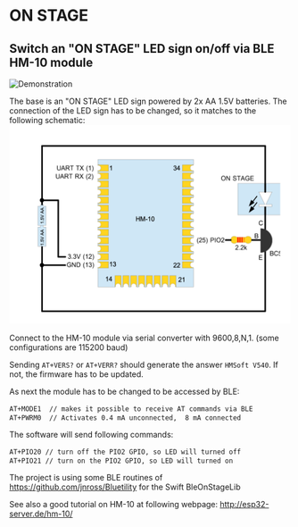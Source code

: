 # ON STAGE
## Switch an "ON STAGE" LED sign on/off via BLE HM-10 module
 
 ![Demonstration](https://github.com/schreinerman/onstage/raw/master/video/demonstration.gif)
 

The base is an "ON STAGE" LED sign powered by 2x AA 1.5V batteries. The connection of the LED sign has to be changed, so it matches to the following schematic:
![Schematic](https://github.com/schreinerman/onstage/raw/master/schematic/schematic.png)

Connect to the HM-10 module via serial converter with 9600,8,N,1. (some configurations are 115200 baud)

Sending `AT+VERS?` or `AT+VERR?` should generate the answer `HMSoft V540`. If not, the firmware has to be updated.

As next the module has to be changed to be accessed by BLE:
```
AT+MODE1  // makes it possible to receive AT commands via BLE
AT+PWRM0  // Activates 0.4 mA unconnected,  8 mA connected
```
The software will send following commands:
```
AT+PIO20 // turn off the PIO2 GPIO, so LED will turned off
AT+PIO21 // turn on the PIO2 GPIO, so LED will turned on
```

The project is using some BLE routines of https://github.com/jnross/Bluetility for the Swift BleOnStageLib

See also a good tutorial on HM-10 at following webpage: http://esp32-server.de/hm-10/
